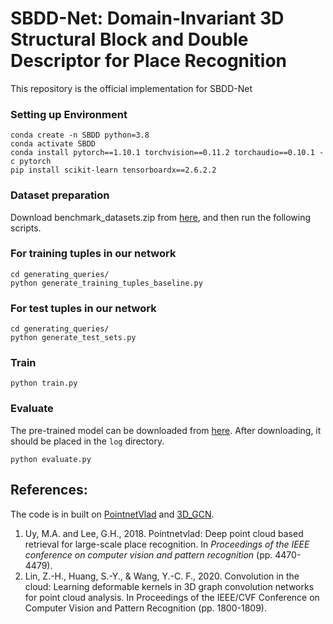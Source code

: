 # SBDD-Net: Domain-Invariant 3D Structural Block and Double Descriptor for Place Recognition

This repository is the official implementation for SBDD-Net

### Setting up Environment
```
conda create -n SBDD python=3.8 
conda activate SBDD 
conda install pytorch==1.10.1 torchvision==0.11.2 torchaudio==0.10.1 -c pytorch
pip install scikit-learn tensorboardx==2.6.2.2
```

### Dataset preparation

Download benchmark_datasets.zip from [here](https://drive.google.com/drive/folders/1Wn1Lvvk0oAkwOUwR0R6apbrekdXAUg7D), and then run the following scripts.


### For training tuples in our network
```
cd generating_queries/
python generate_training_tuples_baseline.py
```
### For test tuples in our network
```
cd generating_queries/
python generate_test_sets.py
```

### Train

```
python train.py 
```

### Evaluate
The pre-trained model can be downloaded from [here](https://drive.google.com/drive/folders/1Wn1Lvvk0oAkwOUwR0R6apbrekdXAUg7D). After downloading, it should be placed in the `log` directory.
```
python evaluate.py 
```

## References:
The code is in built on [PointnetVlad](https://github.com/mikacuy/pointnetvlad) and [3D_GCN](https://github.com/zhihao-lin/3dgcn).

1. Uy, M.A. and Lee, G.H., 2018. Pointnetvlad: Deep point cloud based retrieval for large-scale place recognition. In *Proceedings of the IEEE conference on computer vision and pattern recognition* (pp. 4470-4479).
2. Lin, Z.-H., Huang, S.-Y., & Wang, Y.-C. F., 2020. Convolution in the cloud: Learning deformable kernels in 3D graph convolution networks for point cloud analysis. In Proceedings of the IEEE/CVF Conference on Computer Vision and Pattern Recognition (pp. 1800-1809).

